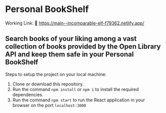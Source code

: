 # **Personal BookShelf**
Working Link: 🔗 https://main--incomparable-elf-f79362.netlify.app/

## Search books of your liking among a vast collection of books provided by the Open Library API and keep them safe in your Personal BookShelf


Steps to setup the project on your local machine:
1) Clone or download this repository.
2) Run the command `npm install` or `npm i` to install the required dependencies.
3) Run the command `npm start` to run the React application in your browser on the port `localhost:3000`
